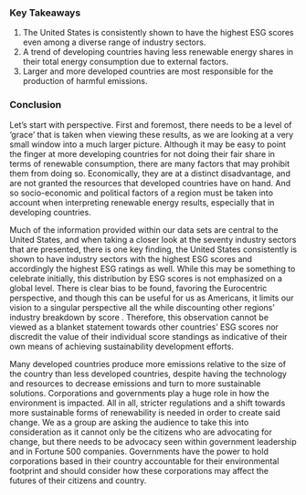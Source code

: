 ### **Key Takeaways**

1. The United States is consistently shown to have the highest ESG scores even among a diverse range of industry sectors.
2. A trend of developing countries having less renewable energy shares in their total energy consumption due to external factors.
3. Larger and more developed countries are most responsible for the production of harmful emissions.

### **Conclusion**
Let’s start with perspective. First and foremost, there needs to be a level of ‘grace’ that is taken when viewing these results, as we are looking at a very small window into a much larger picture. Although it may be easy to point the finger at more developing countries for not doing their fair share in terms of renewable consumption, there are many factors that may prohibit them from doing so. Economically, they are at a distinct disadvantage, and are not granted the resources that developed countries have on hand. And so socio-economic and political factors of a region must be taken into account when interpreting renewable energy results, especially that in developing countries. 

Much of the information provided within our data sets are central to the United States, and when taking a closer look at the seventy industry sectors that are presented, there is one key finding, the United States consistently is shown to have industry sectors with the highest ESG scores and accordingly the highest ESG ratings as well. While this may be something to celebrate initially, this distribution by ESG scores is not emphasized on a global level. There is clear bias to be found, favoring the Eurocentric perspective, and though this can be useful for us as Americans, it limits our vision to a singular perspective all the while discounting other regions’ industry breakdown by score . Therefore, this observation cannot be viewed as a blanket statement towards other countries’ ESG scores nor discredit the value of their individual score standings as indicative of their own means of achieving sustainability development efforts.

Many developed countries produce more emissions relative to the size of the country than less developed countries, despite having the technology and resources to decrease emissions and turn to more sustainable solutions. Corporations and governments play a huge role in how the environment is impacted. All in all, stricter regulations and a shift towards more sustainable forms of renewability is needed in order to create said change. We as a group are asking the audience to take this into consideration as it cannot only be the citizens who are advocating for change, but there needs to be advocacy seen within government leadership and in Fortune 500 companies. Governments have the power to hold corporations based in their country accountable for their environmental footprint and should consider how these corporations may affect the futures of their citizens and country.
